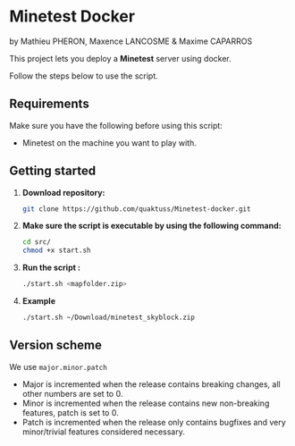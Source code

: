 

# Minetest Docker
by Mathieu PHERON, Maxence LANCOSME & Maxime CAPARROS

This project lets you deploy a **Minetest** server using docker.

Follow the steps below to use the script.

Requirements
-------------

Make sure you have the following before using this script:

- Minetest on the machine you want to play with.

Getting started
-------------

1. **Download repository:**
    ```bash
    git clone https://github.com/quaktuss/Minetest-docker.git
2. **Make sure the script is executable by using the following command:**
   ```bash
   cd src/
   chmod +x start.sh
3. **Run the script :**
   ```bash
   ./start.sh <mapfolder.zip>
4. **Example**
   ```bash
   ./start.sh ~/Download/minetest_skyblock.zip


Version scheme
--------------
We use `major.minor.patch`

- Major is incremented when the release contains breaking changes, all other
numbers are set to 0.
- Minor is incremented when the release contains new non-breaking features,
patch is set to 0.
- Patch is incremented when the release only contains bugfixes and very
minor/trivial features considered necessary.
